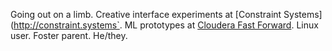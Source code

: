 Going out on a limb. Creative interface experiments at [Constraint Systems](http://constraint.systems`. ML prototypes at [Cloudera Fast Forward](http://blog.fastforwardlabs.com). Linux user. Foster parent. He/they.
